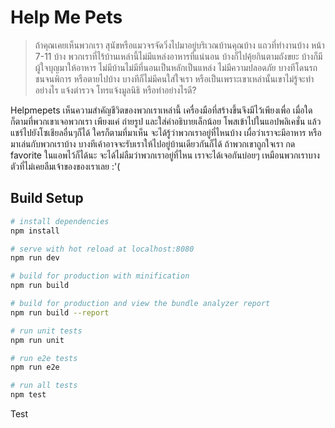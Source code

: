 # Help Me Pets 

> ถ้าคุณเคยเห็นพวกเรา สุนัขหรือแมวจรจัดวิ่งไปมาอยู่บริเวณบ้านคุณบ้าง แถวที่ทำงานบ้าง หน้า 7-11 บ้าง พวกเราที่ไร้บ้านเหล่านี้ไม่มีแหล่งอาหารที่แน่นอน บ้างก็ไปคุ้ยกินตามถังขยะ บ้างก็มีผู้ใจบุญมาให้อาหาร ไม่มีบ้านไม่มีที่นอนเป็นหลักเป็นแหล่ง ไม่มีความปลอดภัย บางทีโดนรถชนจนพิการ หรือตายไปบ้าง บางทีก็ไม่มีคนใส่ใจเรา หรือเป็นเพราะเขาเหล่านั้นเขาไม่รู้จะทำอย่างไร แจ้งตำรวจ โทรแจ้งมูลนิธิ หรือทำอย่างไรดี?

Helpmepets เห็นความสำคัญชีวิตของพวกเราเหล่านี้ เครื่องมือที่สร้างขึ้นจึงมีไว้เพียงเพื่อ เมื่อใดก็ตามที่พวกเขาเจอพวกเรา เพียงแค่ ถ่ายรูป และใส่คำอธิบายเล็กน้อย โพสเข้าไปในแอปพลิเคชั่น แล้วแชร์ไปยังโซเชียลอื่นๆก็ได้ ใครก็ตามที่มาเห็น จะได้รู้ว่าพวกเราอยู่ที่ไหนบ้าง เผื่อว่าเราจะมีอาหาร หรือมาเล่นกับพวกเราบ้าง บางทีเค้าอาจจะรับเราให้ไปอยู่บ้านเดียวกันก็ได้ ถ้าพวกเขาถูกใจเรา กด favorite ในแอพไว้ก็ได้นะ จะได้ไม่ลืมว่าพวกเราอยู่ที่ไหน เราจะได้เจอกันบ่อยๆ เหมือนพวกเราบางตัวที่ไม่เคยลืมเจ้าของของเราเลย :'(


## Build Setup

``` bash
# install dependencies
npm install

# serve with hot reload at localhost:8080
npm run dev

# build for production with minification
npm run build

# build for production and view the bundle analyzer report
npm run build --report

# run unit tests
npm run unit

# run e2e tests
npm run e2e

# run all tests
npm test
```
Test
